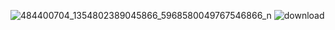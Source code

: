 ![484400704_1354802389045866_5968580049767546866_n](https://github.com/user-attachments/assets/d5210ad1-7288-44e7-8bb1-f35c5da74b5b)
![download](https://github.com/user-attachments/assets/bb7558b6-6dc7-49fc-9596-10ea8dacbdc3)
